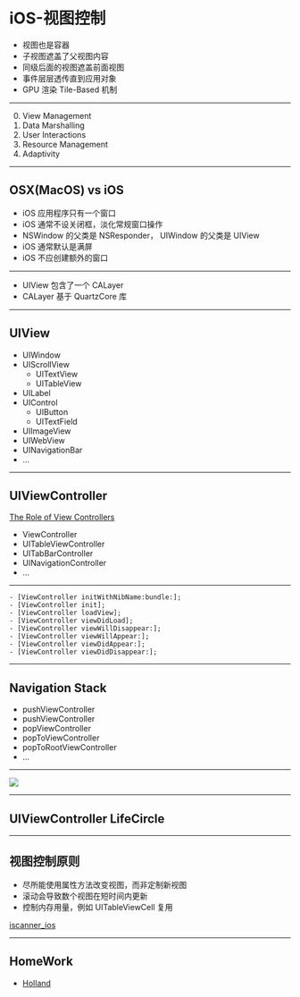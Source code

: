 # iOS-视图控制

- 视图也是容器
- 子视图遮盖了父视图内容
- 同级后面的视图遮盖前面视图
- 事件层层透传直到应用对象
- GPU 渲染 Tile-Based 机制

- - -

0. View Management
0. Data Marshalling
0. User Interactions
0. Resource Management
0. Adaptivity

- - -

## OSX(MacOS) vs iOS

- iOS 应用程序只有一个窗口
- iOS 通常不设关闭框，淡化常规窗口操作
- NSWindow 的父类是 NSResponder， UIWindow 的父类是 UIView
- iOS 通常默认是满屏
- iOS 不应创建额外的窗口

- - -

- UIView 包含了一个 CALayer
- CALayer 基于 QuartzCore 库

- - -

## UIView

- UIWindow
- UIScrollView
    - UITextView
    - UITableView
- UILabel
- UIControl
    - UIButton
    - UITextField
- UIImageView
- UIWebView
- UINavigationBar
- ...

- - -

## UIViewController

[The Role of View Controllers](https://developer.apple.com/library/ios/featuredarticles/ViewControllerPGforiPhoneOS/index.html)

- ViewController
- UITableViewController
- UITabBarController
- UINavigationController
- ...

- - -

```objc
- [ViewController initWithNibName:bundle:];
- [ViewController init];
- [ViewController loadView];
- [ViewController viewDidLoad];
- [ViewController viewWillDisappear:];
- [ViewController viewWillAppear:];
- [ViewController viewDidAppear:];
- [ViewController viewDidDisappear:];
```

- - -

## Navigation Stack

- pushViewController
- pushViewController
- popViewController
- popToViewController
- popToRootViewController
- ...

- - -

![](http://ww4.sinaimg.cn/large/6d308bd9gw1f299zjc2p9j20pp0ocack.jpg)

- - -

## UIViewController LifeCircle

- - -

## 视图控制原则

- 尽所能使用属性方法改变视图，而非定制新视图
- 滚动会导致数个视图在短时间内更新
- 控制内存用量，例如 UITableViewCell 复用

[iscanner_ios](https://github.com/iscanner/iscanner_ios)

- - -

## HomeWork

- [Holland](https://github.com/xudafeng/Holland)
